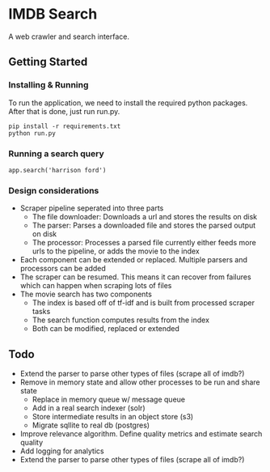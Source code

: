 # IMDB Search

A web crawler and search interface.

## Getting Started

### Installing & Running

To run the application, we need to install the required python packages. After that is done, just run run.py.

```
pip install -r requirements.txt
python run.py
```

### Running a search query

```
app.search('harrison ford')
```

### Design considerations

* Scraper pipeline seperated into three parts
   * The file downloader: Downloads a url and stores the results on disk
   * The parser: Parses a downloaded file and stores the parsed output on disk
   * The processor: Processes a parsed file currently either feeds more urls to the pipeline, or adds the movie to the index
* Each component can be extended or replaced. Multiple parsers and processors can be added
* The scraper can be resumed. This means it can recover from failures which can happen when scraping lots of files
* The movie search has two components
   * The index is based off of tf-idf and is built from processed scraper tasks
   * The search function computes results from the index
   * Both can be modified, replaced or extended

## Todo

* Extend the parser to parse other types of files (scrape all of imdb?)
* Remove in memory state and allow other processes to be run and share state
   * Replace in memory queue w/ message queue
   * Add in a real search indexer (solr)
   * Store intermediate results in an object store (s3)
   * Migrate sqllite to real db (postgres)
* Improve relevance algorithm. Define quality metrics and estimate search quality
* Add logging for analytics
* Extend the parser to parse other types of files (scrape all of imdb?)